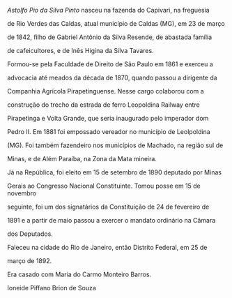 

*Astolfo Pio da Silva Pinto* nasceu na fazenda do Capivari, na freguesia

de Rio Verdes das Caldas, atual município de Caldas (MG), em 23 de março

de 1842, filho de Gabriel Antônio da Silva Resende, de abastada família

de cafeicultores, e de Inês Higina da Silva Tavares.



Formou-se pela Faculdade de Direito de São Paulo em 1861 e exerceu a

advocacia até meados da década de 1870, quando passou a dirigente da

Companhia Agrícola Pirapetinguense. Nesse cargo colaborou com a

construção do trecho da estrada de ferro Leopoldina Railway entre

Pirapetinga e Volta Grande, que seria inaugurado pelo imperador dom

Pedro II. Em 1881 foi empossado vereador no município de Leolpoldina

(MG). Foi também fazendeiro nos municípios de Machado, na região sul de

Minas, e de Além Paraíba, na Zona da Mata mineira.



Já na República, foi eleito em 15 de setembro de 1890 deputado por Minas

Gerais ao Congresso Nacional Constituinte. Tomou posse em 15 de novembro

seguinte, foi um dos signatários da Constituição de 24 de fevereiro de

1891 e a partir de maio passou a exercer o mandato ordinário na Câmara

dos Deputados.



Faleceu na cidade do Rio de Janeiro, então Distrito Federal, em 25 de

março de 1892.



Era casado com Maria do Carmo Monteiro Barros.



Ioneide Piffano Brion de Souza



